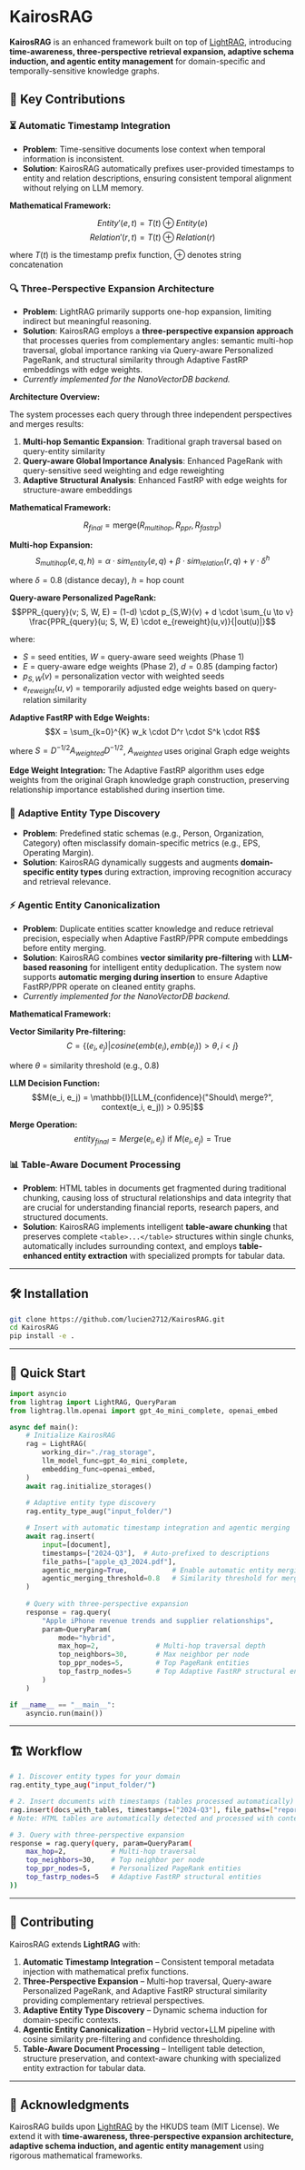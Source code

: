 # KairosRAG

**KairosRAG** is an enhanced framework built on top of [LightRAG](https://github.com/HKUDS/LightRAG), introducing **time-awareness, three-perspective retrieval expansion, adaptive schema induction, and agentic entity management** for domain-specific and temporally-sensitive knowledge graphs.

## 🚀 Key Contributions

### ⏳ **Automatic Timestamp Integration**

* **Problem**: Time-sensitive documents lose context when temporal information is inconsistent.
* **Solution**: KairosRAG automatically prefixes user-provided timestamps to entity and relation descriptions, ensuring consistent temporal alignment without relying on LLM memory.

**Mathematical Framework:**

$$Entity'(e, t) = T(t) \oplus Entity(e)$$
$$Relation'(r, t) = T(t) \oplus Relation(r)$$

where $T(t)$ is the timestamp prefix function, $\oplus$ denotes string concatenation

### 🔍 **Three-Perspective Expansion Architecture**

* **Problem**: LightRAG primarily supports one-hop expansion, limiting indirect but meaningful reasoning.
* **Solution**: KairosRAG employs a **three-perspective expansion approach** that processes queries from complementary angles: semantic multi-hop traversal, global importance ranking via Query-aware Personalized PageRank, and structural similarity through Adaptive FastRP embeddings with edge weights.
* *Currently implemented for the NanoVectorDB backend.*

**Architecture Overview:**

The system processes each query through three independent perspectives and merges results:

1. **Multi-hop Semantic Expansion**: Traditional graph traversal based on query-entity similarity
2. **Query-aware Global Importance Analysis**: Enhanced PageRank with query-sensitive seed weighting and edge reweighting  
3. **Adaptive Structural Analysis**: Enhanced FastRP with edge weights for structure-aware embeddings

**Mathematical Framework:**

$$R_{final} = \text{merge}(R_{multihop}, R_{ppr}, R_{fastrp})$$

**Multi-hop Expansion:**
$$S_{multihop}(e, q, h) = \alpha \cdot sim_{entity}(e, q) + \beta \cdot sim_{relation}(r, q) + \gamma \cdot \delta^h$$

where $\delta = 0.8$ (distance decay), $h$ = hop count

**Query-aware Personalized PageRank:**
$$PPR_{query}(v; S, W, E) = (1-d) \cdot p_{S,W}(v) + d \cdot \sum_{u \to v} \frac{PPR_{query}(u; S, W, E) \cdot e_{reweight}(u,v)}{|out(u)|}$$

where:
- $S$ = seed entities, $W$ = query-aware seed weights (Phase 1)
- $E$ = query-aware edge weights (Phase 2), $d = 0.85$ (damping factor)
- $p_{S,W}(v)$ = personalization vector with weighted seeds
- $e_{reweight}(u,v)$ = temporarily adjusted edge weights based on query-relation similarity

**Adaptive FastRP with Edge Weights:**
$$X = \sum_{k=0}^{K} w_k \cdot D^r \cdot S^k \cdot R$$

where $S = D^{-1/2}A_{weighted}D^{-1/2}$, $A_{weighted}$ uses original Graph edge weights

**Edge Weight Integration:**
The Adaptive FastRP algorithm uses edge weights from the original Graph knowledge graph construction, preserving relationship importance established during insertion time.

### 🧠 **Adaptive Entity Type Discovery**

* **Problem**: Predefined static schemas (e.g., Person, Organization, Category) often misclassify domain-specific metrics (e.g., EPS, Operating Margin).
* **Solution**: KairosRAG dynamically suggests and augments **domain-specific entity types** during extraction, improving recognition accuracy and retrieval relevance.

### ⚡ **Agentic Entity Canonicalization**

* **Problem**: Duplicate entities scatter knowledge and reduce retrieval precision, especially when Adaptive FastRP/PPR compute embeddings before entity merging.
* **Solution**: KairosRAG combines **vector similarity pre-filtering** with **LLM-based reasoning** for intelligent entity deduplication. The system now supports **automatic merging during insertion** to ensure Adaptive FastRP/PPR operate on cleaned entity graphs.
* *Currently implemented for the NanoVectorDB backend.*

**Mathematical Framework:**

**Vector Similarity Pre-filtering:**
$$C = \{(e_i, e_j) | cosine(emb(e_i), emb(e_j)) > \theta, i < j\}$$

where $\theta$ = similarity threshold (e.g., 0.8)

**LLM Decision Function:**
$$M(e_i, e_j) = \mathbb{I}[LLM_{confidence}("Should\ merge?", context(e_i, e_j)) > 0.95]$$

**Merge Operation:**
$$entity_{final} = Merge(e_i, e_j) \text{ if } M(e_i, e_j) = \text{True}$$

### 📊 **Table-Aware Document Processing**

* **Problem**: HTML tables in documents get fragmented during traditional chunking, causing loss of structural relationships and data integrity that are crucial for understanding financial reports, research papers, and structured documents.
* **Solution**: KairosRAG implements intelligent **table-aware chunking** that preserves complete `<table>...</table>` structures within single chunks, automatically includes surrounding context, and employs **table-enhanced entity extraction** with specialized prompts for tabular data.

---

## 🛠️ Installation

```bash
git clone https://github.com/lucien2712/KairosRAG.git
cd KairosRAG
pip install -e .
```

---

## 🚀 Quick Start

```python
import asyncio
from lightrag import LightRAG, QueryParam
from lightrag.llm.openai import gpt_4o_mini_complete, openai_embed

async def main():
    # Initialize KairosRAG
    rag = LightRAG(
        working_dir="./rag_storage",
        llm_model_func=gpt_4o_mini_complete,
        embedding_func=openai_embed,
    )
    await rag.initialize_storages()
    
    # Adaptive entity type discovery
    rag.entity_type_aug("input_folder/")

    # Insert with automatic timestamp integration and agentic merging
    await rag.insert(
        input=[document],
        timestamps=["2024-Q3"],  # Auto-prefixed to descriptions
        file_paths=["apple_q3_2024.pdf"],
        agentic_merging=True,           # Enable automatic entity merging
        agentic_merging_threshold=0.8   # Similarity threshold for merging
    )
    
    # Query with three-perspective expansion
    response = rag.query(
        "Apple iPhone revenue trends and supplier relationships",
        param=QueryParam(
            mode="hybrid", 
            max_hop=2,              # Multi-hop traversal depth
            top_neighbors=30,       # Max neighbor per node
            top_ppr_nodes=5,        # Top PageRank entities
            top_fastrp_nodes=5      # Top Adaptive FastRP structural entities
        )
    )

if __name__ == "__main__":
    asyncio.run(main())
```
---

## 🏗️ Workflow

```bash
# 1. Discover entity types for your domain
rag.entity_type_aug("input_folder/")

# 2. Insert documents with timestamps (tables processed automatically)
rag.insert(docs_with_tables, timestamps=["2024-Q3"], file_paths=["report.pdf"], agentic_merging=True, agentic_merging_threshold=0.8)
# Note: HTML tables are automatically detected and processed with context preservation

# 3. Query with three-perspective expansion
response = rag.query(query, param=QueryParam(
    max_hop=2,           # Multi-hop traversal
    top_neighbors=30,    # Top neighbor per node
    top_ppr_nodes=5,     # Personalized PageRank entities
    top_fastrp_nodes=5   # Adaptive FastRP structural entities
))
```

---

## 🤝 Contributing

KairosRAG extends **LightRAG** with:

1. **Automatic Timestamp Integration** – Consistent temporal metadata injection with mathematical prefix functions.
2. **Three-Perspective Expansion** – Multi-hop traversal, Query-aware Personalized PageRank, and Adaptive FastRP structural similarity providing complementary retrieval perspectives.
3. **Adaptive Entity Type Discovery** – Dynamic schema induction for domain-specific contexts.
4. **Agentic Entity Canonicalization** – Hybrid vector+LLM pipeline with cosine similarity pre-filtering and confidence thresholding.
5. **Table-Aware Document Processing** – Intelligent table detection, structure preservation, and context-aware chunking with specialized entity extraction for tabular data.

---

## 🙏 Acknowledgments

KairosRAG builds upon [LightRAG](https://github.com/HKUDS/LightRAG) by the HKUDS team (MIT License).
We extend it with **time-awareness, three-perspective expansion architecture, adaptive schema induction, and agentic entity management** using rigorous mathematical frameworks.
